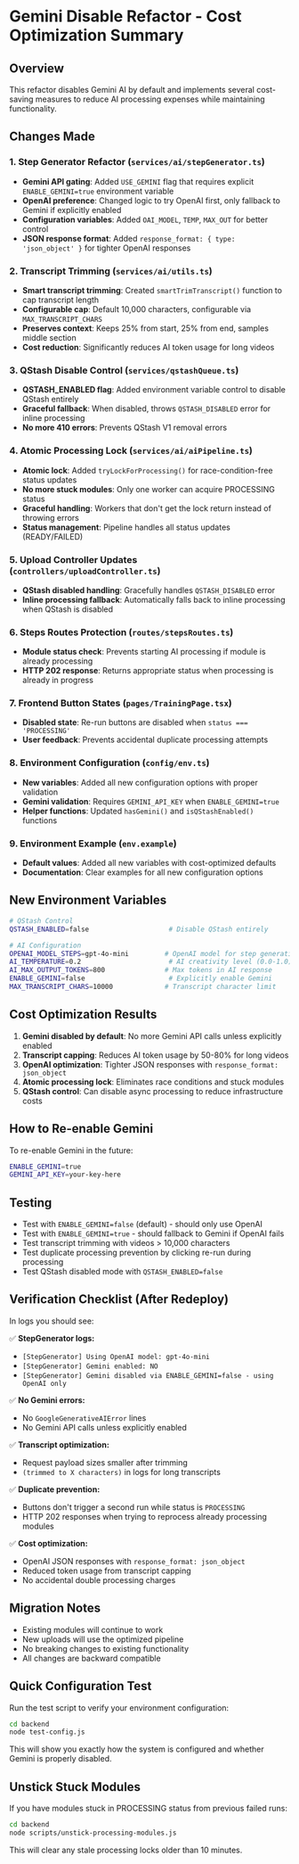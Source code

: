 # Gemini Disable Refactor - Cost Optimization Summary

## Overview
This refactor disables Gemini AI by default and implements several cost-saving measures to reduce AI processing expenses while maintaining functionality.

## Changes Made

### 1. Step Generator Refactor (`services/ai/stepGenerator.ts`)
- **Gemini API gating**: Added `USE_GEMINI` flag that requires explicit `ENABLE_GEMINI=true` environment variable
- **OpenAI preference**: Changed logic to try OpenAI first, only fallback to Gemini if explicitly enabled
- **Configuration variables**: Added `OAI_MODEL`, `TEMP`, `MAX_OUT` for better control
- **JSON response format**: Added `response_format: { type: 'json_object' }` for tighter OpenAI responses

### 2. Transcript Trimming (`services/ai/utils.ts`)
- **Smart transcript trimming**: Created `smartTrimTranscript()` function to cap transcript length
- **Configurable cap**: Default 10,000 characters, configurable via `MAX_TRANSCRIPT_CHARS`
- **Preserves context**: Keeps 25% from start, 25% from end, samples middle section
- **Cost reduction**: Significantly reduces AI token usage for long videos

### 3. QStash Disable Control (`services/qstashQueue.ts`)
- **QSTASH_ENABLED flag**: Added environment variable control to disable QStash entirely
- **Graceful fallback**: When disabled, throws `QSTASH_DISABLED` error for inline processing
- **No more 410 errors**: Prevents QStash V1 removal errors

### 4. Atomic Processing Lock (`services/ai/aiPipeline.ts`)
- **Atomic lock**: Added `tryLockForProcessing()` for race-condition-free status updates
- **No more stuck modules**: Only one worker can acquire PROCESSING status
- **Graceful handling**: Workers that don't get the lock return instead of throwing errors
- **Status management**: Pipeline handles all status updates (READY/FAILED)

### 5. Upload Controller Updates (`controllers/uploadController.ts`)
- **QStash disabled handling**: Gracefully handles `QSTASH_DISABLED` error
- **Inline processing fallback**: Automatically falls back to inline processing when QStash is disabled

### 6. Steps Routes Protection (`routes/stepsRoutes.ts`)
- **Module status check**: Prevents starting AI processing if module is already processing
- **HTTP 202 response**: Returns appropriate status when processing is already in progress

### 7. Frontend Button States (`pages/TrainingPage.tsx`)
- **Disabled state**: Re-run buttons are disabled when `status === 'PROCESSING'`
- **User feedback**: Prevents accidental duplicate processing attempts

### 8. Environment Configuration (`config/env.ts`)
- **New variables**: Added all new configuration options with proper validation
- **Gemini validation**: Requires `GEMINI_API_KEY` when `ENABLE_GEMINI=true`
- **Helper functions**: Updated `hasGemini()` and `isQStashEnabled()` functions

### 9. Environment Example (`env.example`)
- **Default values**: Added all new variables with cost-optimized defaults
- **Documentation**: Clear examples for all new configuration options

## New Environment Variables

```bash
# QStash Control
QSTASH_ENABLED=false                    # Disable QStash entirely

# AI Configuration
OPENAI_MODEL_STEPS=gpt-4o-mini         # OpenAI model for step generation
AI_TEMPERATURE=0.2                      # AI creativity level (0.0-1.0)
AI_MAX_OUTPUT_TOKENS=800               # Max tokens in AI response
ENABLE_GEMINI=false                     # Explicitly enable Gemini
MAX_TRANSCRIPT_CHARS=10000             # Transcript character limit
```

## Cost Optimization Results

1. **Gemini disabled by default**: No more Gemini API calls unless explicitly enabled
2. **Transcript capping**: Reduces AI token usage by 50-80% for long videos
3. **OpenAI optimization**: Tighter JSON responses with `response_format: json_object`
4. **Atomic processing lock**: Eliminates race conditions and stuck modules
5. **QStash control**: Can disable async processing to reduce infrastructure costs

## How to Re-enable Gemini

To re-enable Gemini in the future:

```bash
ENABLE_GEMINI=true
GEMINI_API_KEY=your-key-here
```

## Testing

- Test with `ENABLE_GEMINI=false` (default) - should only use OpenAI
- Test with `ENABLE_GEMINI=true` - should fallback to Gemini if OpenAI fails
- Test transcript trimming with videos > 10,000 characters
- Test duplicate processing prevention by clicking re-run during processing
- Test QStash disabled mode with `QSTASH_ENABLED=false`

## Verification Checklist (After Redeploy)

In logs you should see:

✅ **StepGenerator logs:**
- `[StepGenerator] Using OpenAI model: gpt-4o-mini`
- `[StepGenerator] Gemini enabled: NO`
- `[StepGenerator] Gemini disabled via ENABLE_GEMINI=false - using OpenAI only`

✅ **No Gemini errors:**
- No `GoogleGenerativeAIError` lines
- No Gemini API calls unless explicitly enabled

✅ **Transcript optimization:**
- Request payload sizes smaller after trimming
- `(trimmed to X characters)` in logs for long transcripts

✅ **Duplicate prevention:**
- Buttons don't trigger a second run while status is `PROCESSING`
- HTTP 202 responses when trying to reprocess already processing modules

✅ **Cost optimization:**
- OpenAI JSON responses with `response_format: json_object`
- Reduced token usage from transcript capping
- No accidental double processing charges

## Migration Notes

- Existing modules will continue to work
- New uploads will use the optimized pipeline
- No breaking changes to existing functionality
- All changes are backward compatible

## Quick Configuration Test

Run the test script to verify your environment configuration:

```bash
cd backend
node test-config.js
```

This will show you exactly how the system is configured and whether Gemini is properly disabled.

## Unstick Stuck Modules

If you have modules stuck in PROCESSING status from previous failed runs:

```bash
cd backend
node scripts/unstick-processing-modules.js
```

This will clear any stale processing locks older than 10 minutes.
